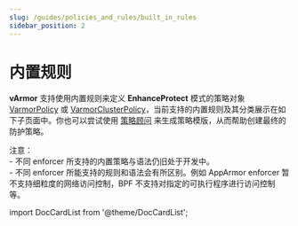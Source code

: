 ```yaml
---
slug: /guides/policies_and_rules/built_in_rules
sidebar_position: 2
---
```


# 内置规则

**vArmor** 支持使用内置规则来定义 **EnhanceProtect** 模式的策略对象 [VarmorPolicy](../../getting_started/usage_instructions#varmorpolicy) 或 [VarmorClusterPolicy](../../getting_started/usage_instructions#varmorclusterpolicy)，当前支持的内置规则及其分类展示在如下子页面中。你也可以尝试使用 [策略顾问](guides/policy_advisor.md) 来生成策略模版，从而帮助创建最终的防护策略。

注意：<br />- 不同 enforcer 所支持的内置策略与语法仍旧处于开发中。<br />- 不同 enforcer 所能支持的规则和语法会有所区别。例如 AppArmor enforcer 暂不支持细粒度的网络访问控制，BPF 不支持对指定的可执行程序进行访问控制等。<br />

import DocCardList from '@theme/DocCardList';

<DocCardList />
